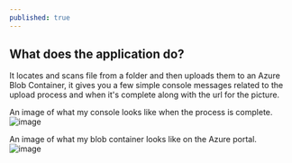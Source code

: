 ```yaml
---
published: true
---
```

## What does the application do?

It locates and scans file from a folder and then uploads them to an Azure Blob Container, it gives you a few simple console messages related to the upload process and when it's complete along with the url for the picture.  

An image of what my console looks like when the process is complete.  
![image](https://user-images.githubusercontent.com/70013388/136730809-cc89f7bf-98f5-4fce-b6ba-7710d965a22e.png)  


An image of what my blob container looks like on the Azure portal.  
![image](https://user-images.githubusercontent.com/70013388/136730998-abf782d1-4431-4316-be91-808dfe283178.png)  

